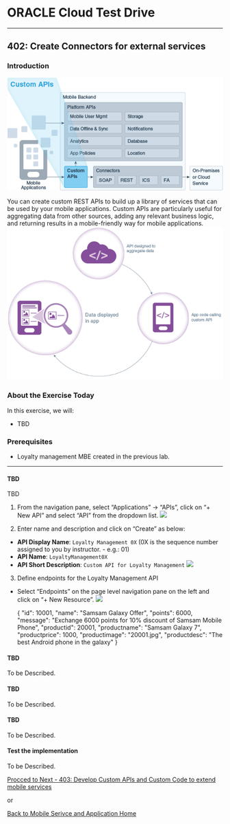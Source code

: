 # ORACLE Cloud Test Drive #
-----
## 402: Create Connectors for external services ##

### Introduction ###
![](../common/images/mobile/mcsgs_dt_003_customapi.png)

You can create custom REST APIs to build up a library of services that can be used by your mobile applications. Custom APIs are particularly useful for aggregating data from other sources, adding any relevant business logic, and returning results in a mobile-friendly way for mobile applications.
![](../common/images/mobile/mcsgc_dt_004_api.png)

### About the Exercise Today ###
In this exercise, we will:
- TBD

### Prerequisites ###
- Loyalty management MBE created in the previous lab.

----

#### TBD ####
TBD

1. From the navigation pane, select “Applications” -> “APIs”, click on “+ New API” and select “API” from the dropdown list.
![](../common/images/mobile/402-New_API.png)

2. Enter name and description and click on “Create” as below:
+ **API Display Name**: `Loyalty Management 0X` (0X is the sequence number assigned to you by instructor. - e.g.: 01)
+ **API Name**: `LoyaltyManagement0X` 
+ **API Short Description**: `Custom API for Loyalty Management`
![](../common/images/mobile/402-API_Creation.png)

3. Define endpoints for the Loyalty Management API
- Select “Endpoints” on the page level navigation pane on the left and click on “+ New Resource”.
![](../common/images/mobile/402-Click_Endpoints.png)



	{
    	"id": 10001,
    	"name": "Samsam Galaxy Offer",
    	"points": 6000,
    	"message": "Exchange 6000 points for 10% discount of Samsam Mobile Phone",
    	"productid": 20001,
    	"productname": "Samsam Galaxy 7",
    	"productprice": 1000,
    	"productimage": "20001.jpg",
    	"productdesc": "The best Android phone in the galaxy"
  	} 


#### TBD ####
To be Described.

#### TBD ####
To be Described.

#### TBD ####
To be Described.

#### Test the implementation ####
To be Described.

[Procced to Next - 403: Develop Custom APIs and Custom Code to extend mobile services](403-MobileLab.md)

or

[Back to Mobile Serivce and Application Home](README.md)


